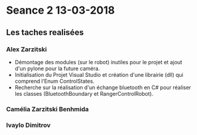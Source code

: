 # Seance 2 13-03-2018
## Les taches realisées

### Alex Zarzitski
- Démontage des modules (sur le robot) inutiles pour le projet et ajout d'un pylone pour la future caméra.
- Initialisation du Projet Visual Studio et création d'une librairie (dll) qui comprend l'Enum ControlStates.
- Recherche sur la réalisation d'un échange bluetooth en C# pour réaliser les classes (BluetoothBoundary et RangerControlRobot).

### Camélia Zarzitski Benhmida

### Ivaylo Dimitrov

